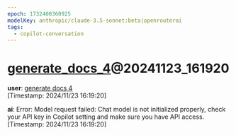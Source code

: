 ```yaml
---
epoch: 1732400360925
modelKey: anthropic/claude-3.5-sonnet:beta|openrouterai
tags:
  - copilot-conversation
---
```


# [generate_docs_4](generate_docs_4.md)@20241123_161920

**user**: [generate docs 4](generate%20docs%204.md)  
[Timestamp: 2024/11/23 16:19:20]

**ai**: Error: Model request failed: Chat model is not initialized properly, check your API key in Copilot setting and make sure you have API access.  
[Timestamp: 2024/11/23 16:19:20]
